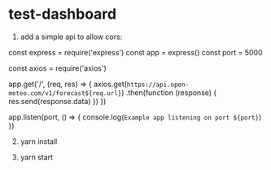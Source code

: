 # test-dashboard

1. add a simple api to allow cors:

const express = require('express')
const app = express()
const port = 5000

const axios = require('axios')

app.get('/', (req, res) => {
  axios.get(`https://api.open-meteo.com/v1/forecast${req.url}`)
    .then(function (response) {
      res.send(response.data)
    })
})

app.listen(port, () => {
  console.log(`Example app listening on port ${port}`)
})

2. yarn install

3. yarn start
